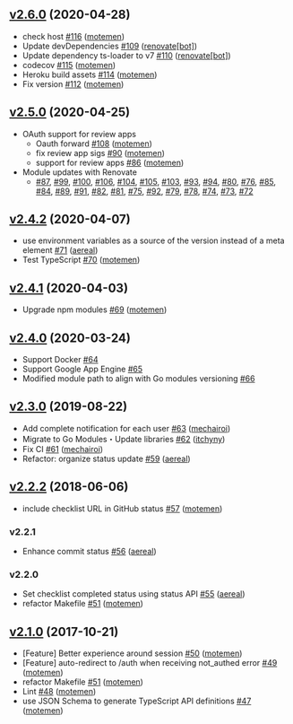 ## [v2.6.0](https://github.com/motemen/prchecklist/compare/v2.5.0...v2.6.0) (2020-04-28)

* check host [#116](https://github.com/motemen/prchecklist/pull/116) ([motemen](https://github.com/motemen))
* Update devDependencies [#109](https://github.com/motemen/prchecklist/pull/109) ([renovate[bot]](https://github.com/apps/renovate))
* Update dependency ts-loader to v7 [#110](https://github.com/motemen/prchecklist/pull/110) ([renovate[bot]](https://github.com/apps/renovate))
* codecov [#115](https://github.com/motemen/prchecklist/pull/115) ([motemen](https://github.com/motemen))
* Heroku build assets [#114](https://github.com/motemen/prchecklist/pull/114) ([motemen](https://github.com/motemen))
* Fix version [#112](https://github.com/motemen/prchecklist/pull/112) ([motemen](https://github.com/motemen))

## [v2.5.0](https://github.com/motemen/prchecklist/compare/v2.4.2...v2.5.0) (2020-04-25)

* OAuth support for review apps
  * Oauth forward [#108](https://github.com/motemen/prchecklist/pull/108) ([motemen](https://github.com/motemen))
  * fix review app sigs [#90](https://github.com/motemen/prchecklist/pull/90) ([motemen](https://github.com/motemen))
  * support for review apps [#86](https://github.com/motemen/prchecklist/pull/86) ([motemen](https://github.com/motemen))
* Module updates with Renovate
  * [#87](https://github.com/motemen/prchecklist/pull/87), [#99](https://github.com/motemen/prchecklist/pull/99), [#100](https://github.com/motemen/prchecklist/pull/100), [#106](https://github.com/motemen/prchecklist/pull/106), [#104](https://github.com/motemen/prchecklist/pull/104), [#105](https://github.com/motemen/prchecklist/pull/105), [#103](https://github.com/motemen/prchecklist/pull/103), [#93](https://github.com/motemen/prchecklist/pull/93), [#94](https://github.com/motemen/prchecklist/pull/94), [#80](https://github.com/motemen/prchecklist/pull/80), [#76](https://github.com/motemen/prchecklist/pull/76), [#85](https://github.com/motemen/prchecklist/pull/85), [#84](https://github.com/motemen/prchecklist/pull/84), [#89](https://github.com/motemen/prchecklist/pull/89), [#91](https://github.com/motemen/prchecklist/pull/91), [#82](https://github.com/motemen/prchecklist/pull/82), [#81](https://github.com/motemen/prchecklist/pull/81), [#75](https://github.com/motemen/prchecklist/pull/75), [#92](https://github.com/motemen/prchecklist/pull/92), [#79](https://github.com/motemen/prchecklist/pull/79), [#78](https://github.com/motemen/prchecklist/pull/78), [#74](https://github.com/motemen/prchecklist/pull/74), [#73](https://github.com/motemen/prchecklist/pull/73), [#72](https://github.com/motemen/prchecklist/pull/72)

## [v2.4.2](https://github.com/motemen/prchecklist/compare/v2.4.1...v2.4.2) (2020-04-07)

* use environment variables as a source of the version instead of a meta element [#71](https://github.com/motemen/prchecklist/pull/71) ([aereal](https://github.com/aereal))
* Test TypeScript [#70](https://github.com/motemen/prchecklist/pull/70) ([motemen](https://github.com/motemen))

## [v2.4.1](https://github.com/motemen/prchecklist/compare/v2.4.0...v2.4.1) (2020-04-03)

* Upgrade npm modules [#69](https://github.com/motemen/prchecklist/pull/69) ([motemen](https://github.com/motemen))

## [v2.4.0](https://github.com/motemen/prchecklist/compare/v2.3.0...v2.4.0) (2020-03-24)

* Support Docker [#64](https://github.com/motemen/prchecklist/pull/64)
* Support Google App Engine [#65](https://github.com/motemen/prchecklist/pull/65)
* Modified module path to align with Go modules versioning [#66](https://github.com/motemen/prchecklist/pull/66)

## [v2.3.0](https://github.com/motemen/prchecklist/compare/v2.2.2...v2.3.0) (2019-08-22)

* Add complete notification for each user [#63](https://github.com/motemen/prchecklist/pull/63) ([mechairoi](https://github.com/mechairoi))
* Migrate to Go Modules・Update libraries [#62](https://github.com/motemen/prchecklist/pull/62) ([itchyny](https://github.com/itchyny))
* Fix CI [#61](https://github.com/motemen/prchecklist/pull/61) ([mechairoi](https://github.com/mechairoi))
* Refactor: organize status update [#59](https://github.com/motemen/prchecklist/pull/59) ([aereal](https://github.com/aereal))

## [v2.2.2](https://github.com/motemen/prchecklist/compare/v2.2.1...v2.2.2) (2018-06-06)

* include checklist URL in GitHub status [#57](https://github.com/motemen/prchecklist/pull/57) ([motemen](https://github.com/motemen))

### v2.2.1

* Enhance commit status [#56](https://github.com/motemen/prchecklist/pull/56) ([aereal](https://github.com/aereal))

### v2.2.0

* Set checklist completed status using status API [#55](https://github.com/motemen/prchecklist/pull/55) ([aereal](https://github.com/aereal))
* refactor Makefile [#51](https://github.com/motemen/prchecklist/pull/51) ([motemen](https://github.com/motemen))

## [v2.1.0](https://github.com/motemen/prchecklist/compare/v2.0.0...v2.1.0) (2017-10-21)

* [Feature] Better experience around session [#50](https://github.com/motemen/prchecklist/pull/50) ([motemen](https://github.com/motemen))
* [Feature] auto-redirect to /auth when receiving not_authed error [#49](https://github.com/motemen/prchecklist/pull/49) ([motemen](https://github.com/motemen))
* refactor Makefile [#51](https://github.com/motemen/prchecklist/pull/51) ([motemen](https://github.com/motemen))
* Lint [#48](https://github.com/motemen/prchecklist/pull/48) ([motemen](https://github.com/motemen))
* use JSON Schema to generate TypeScript API definitions [#47](https://github.com/motemen/prchecklist/pull/47) ([motemen](https://github.com/motemen))
